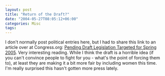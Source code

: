 ```yaml
---
layout: post
title: "Return of the Draft?"
date: "2004-05-27T08:05:12+06:00"
categories: Misc 
tags: 
---
```


I don't normally post political entries here, but I had to share this link to an article over at Congress.org: <a href="http://www.congress.org/congressorg/issues/alert/?alertid=5834001&content_dir=ua_congressorg">Pending Draft Legislation Targeted for Spring 2005</a>. Very interesting reading. While I think the draft is a horrible idea (if you can't convince people to fight for you - what's the point of forcing them to), at least they are making it a bit more fair by including women this time. I'm really surprised this hasn't gotten more press lately.